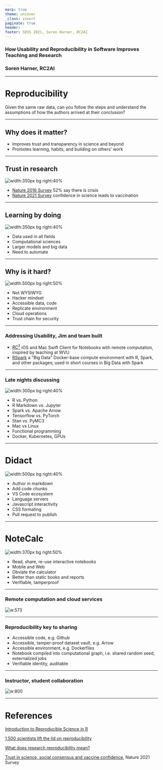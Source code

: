 ```yaml
---
marp: true
theme: uncover
_class: invert
paginate: true
header: 
footer: SDSS 2021, Soren Harner, RC2AI
---
```


<style>
section {
  // background: blue;
  width: 1280px;
  height: 960px;
  font-size: 40px;
  padding: 40px;
}

header,
footer {
  position: absolute;
  left: 50px;
  right: 50px;
  height: 20px;
}

h1 {
  text-align: left;
}

</style>

### How Usability and Reproducibility in Software Improves Teaching and Research

### Soren Harner, RC2AI

---

# Reproducibility

Given the same raw data, can you follow the steps and understand the assumptions of how the authors arrived at their conclusion?

---

## Why does it matter?

* Improves trust and transparency in science and beyond
* Promotes learning, habits, and building on others' work

---

## Trust in research

![width:350px bg right:40%](./images/reproducibility_by_field.png)

* [Nature 2016 Survey](https://www.nature.com/articles/533452a) 52% say there is crisis 
* [Nature 2021 Survey](https://www.nature.com/articles/s41562-021-01115-7) confidence in science leads to vaccination

---

## Learning by doing

![width:350px bg right:40%](./images/sdss_omni/calculator.png)

* Data used in all fields
* Computational sciences
* Larger models and big data
* Need to automate

---

## Why is it hard?

![width:500px bg right:50%](./images/sdss_omni/excel_fails.png)

* Not WYSIWYG
* Hacker mindset
* Accessible data, code
* Replicate environment
* Cloud operations
* Trust chain for security
  
---

### Addressing Usability, Jim and team built

* [$RC^2$](https://github.com/mlilback/rc2SwiftClient) iOS and Mac Swift Client for Notebooks with remote computation, inspired by teaching at WVU
* [RSpark](https://github.com/jharner) a "Big Data" Docker-base compute environment with R, Spark, and other packages; used in short courses in Big Data with Spark

---

### Late nights discussing

![width:300px bg right:40%](./images/sdss_omni/bio_photos.png)

* R vs. Python
* R Markdown vs. Jupyter
* Spark vs. Apache Arrow
* Tensorflow vs. PyTorch
* Stan vs. PyMC3
* Mac vs Linux
* Functional programming
* Docker, Kubernetes, GPUs

---

# Didact

![width:500px bg right:40%](./images/sdss_omni/side_by_side_edit.png)

* Author in markdown
* Add code chunks
* VS Code ecosystem
* Language servers
* Javascript interactivity
* CSS formating
* Pull request to publish

---

# NoteCalc

![width:370px bg right:50%](./images/sdss_omni/share_and_run.png)

* Read, share, re-use interactive notebooks
* Mobile and Web
* Obviate the calculator
* Better than static books and reports
* Verifiable, tamperproof

---

### Remote computation and cloud services

![w:573](./images/sdss_omni/remote_computation.png)

---

### Reproducibility key to sharing

* Accessible code, e.g. Github
* Accessible, tamper-proof dataset vault, e.g. Arrow
* Accessible environment, e.g. Dockerfiles
* Notebook compiled into computational graph, i.e. shared random seed, externalized jobs
* Verifiable identity, auditable

---

### Instructor, student collaboration

![w:800](./images/sdss_omni/instructor_student.png)

---

# References

[Introduction to Reproducible
Science in R](https://cartesianfaith.files.wordpress.com/2018/11/rowe-introduction-to-reproducible-science-part-i-20181113.pdf)

[1,500 scientists lift the lid on reproducibility](https://www.nature.com/articles/533452a)

[What does research reproducibility mean?](https://stm.sciencemag.org/content/8/341/341ps12)

[Trust in science, social consensus and vaccine confidence](https://www.nature.com/articles/s41562-021-01115-7), Nature 2021 Survey

